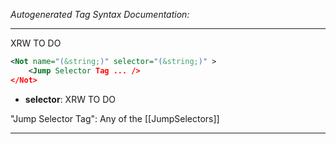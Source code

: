 <!-- THIS IS AN AUTOGENERATED FILE: Don't edit it directly, instead change the schema definition in the code itself. -->

_Autogenerated Tag Syntax Documentation:_

---
XRW TO DO

```xml
<Not name="(&string;)" selector="(&string;)" >
    <Jump Selector Tag ... />
</Not>
```

-   **selector**: XRW TO DO


"Jump Selector Tag": Any of the [[JumpSelectors]]

---
